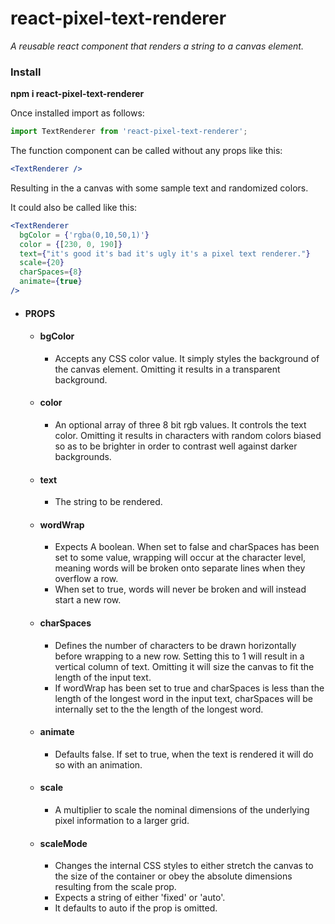# react-pixel-text-renderer
*A reusable react component that renders a string to a canvas element.*

### Install
**npm i react-pixel-text-renderer**

Once installed import as follows:

```javascript
import TextRenderer from 'react-pixel-text-renderer';
```

The function component can be called without any props like this:

```jsx
<TextRenderer />
```

Resulting in the a canvas with some sample text and randomized colors.

It could also be called like this:

```jsx
<TextRenderer
  bgColor = {'rgba(0,10,50,1)'}
  color = {[230, 0, 190]}
  text={"it's good it's bad it's ugly it's a pixel text renderer."}
  scale={20}
  charSpaces={8}
  animate={true}
/>
```

* #### PROPS
  * #### bgColor
    * Accepts any CSS color value. It simply styles the background of the canvas element. Omitting it results in a transparent background.

  * #### color
    * An optional array of three 8 bit rgb values. It controls the text color. Omitting it results in characters with random colors biased so as to be brighter in order to contrast well against darker backgrounds.

  * #### text
    * The string to be rendered.

  * #### wordWrap
    * Expects A boolean. When set to false and charSpaces has been set to some value, wrapping will occur at the character level, meaning words will be broken onto separate lines when they overflow a row.
    * When set to true, words will never be broken and will instead start a new row.

  * #### charSpaces
    * Defines the number of characters to be drawn horizontally before wrapping to a new row. Setting this to 1 will result in a vertical column of text. Omitting it will size the canvas to fit the length of the input text.
    * If wordWrap has been set to true and charSpaces is less than the length of the longest word in the input text, charSpaces will be internally set to the the length of the longest word.

  * #### animate
    * Defaults false. If set to true, when the text is rendered it will do so with an animation.

  * #### scale
    * A multiplier to scale the nominal dimensions of the underlying pixel information to a larger grid.

  * #### scaleMode
    * Changes the internal CSS styles to either stretch the canvas to the size of the container or obey the absolute dimensions resulting from the scale prop.
    * Expects a string of either 'fixed' or 'auto'.
    * It defaults to auto if the prop is omitted.

